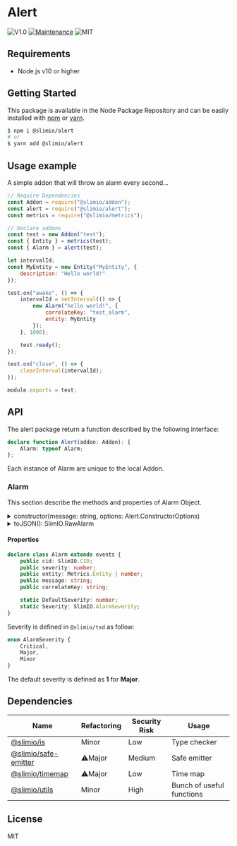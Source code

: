 # Alert
![V1.0](https://img.shields.io/badge/version-0.1.0-blue.svg)
[![Maintenance](https://img.shields.io/badge/Maintained%3F-yes-green.svg)](https://github.com/SlimIO/is/commit-activity)
![MIT](https://img.shields.io/github/license/mashape/apistatus.svg)

## Requirements
- Node.js v10 or higher

## Getting Started

This package is available in the Node Package Repository and can be easily installed with [npm](https://docs.npmjs.com/getting-started/what-is-npm) or [yarn](https://yarnpkg.com).

```bash
$ npm i @slimio/alert
# or
$ yarn add @slimio/alert
```

## Usage example
A simple addon that will throw an alarm every second...

```js
// Require Dependencies
const Addon = require("@slimio/addon");
const alert = require("@slimio/alert");
const metrics = require("@slimio/metrics");

// Declare addons
const test = new Addon("test");
const { Entity } = metrics(test);
const { Alarm } = alert(test);

let intervalId;
const MyEntity = new Entity("MyEntity", {
    description: "Hello world!"
});

test.on("awake", () => {
    intervalId = setInterval(() => {
        new Alarm("hello world!", {
            correlateKey: "test_alarm",
            entity: MyEntity
        });
    }, 1000);

    test.ready();
});

test.on("close", () => {
    clearInterval(intervalId);
});

module.exports = test;
```

## API
The alert package return a function described by the following interface:
```ts
declare function Alert(addon: Addon): {
    Alarm: typeof Alarm;
};
```

Each instance of Alarm are unique to the local Addon.

### Alarm
This section describe the methods and properties of Alarm Object.

<details><summary>constructor(message: string, options: Alert.ConstructorOptions)</summary>
<br />

Create a new Alarm Object.
```js
new Alarm("hello world alarm", {
    correlateKey: "test_alarm"
});
```

Available options are described the following interface:
```ts
interface ConstructorOptions {
    severity?: SlimIO.AlarmSeverity;
    entity?: Metrics.Entity | string | number;
    correlateKey: string;
}
```
</details>

<details><summary>toJSON(): SlimIO.RawAlarm</summary>
<br />

Return a raw alarm. Refer to `@slimio/tsd` for more information.
</details>

#### Properties

```ts
declare class Alarm extends events {
    public cid: SlimIO.CID;
    public severity: number;
    public entity: Metrics.Entity | number;
    public message: string;
    public correlateKey: string;

    static DefaultSeverity: number;
    static Severity: SlimIO.AlarmSeverity;
}
```

Severity is defined in `@slimio/tsd` as follow:
```ts
enum AlarmSeverity {
    Critical,
    Major,
    Minor
}
```

The default severity is defined as **1** for **Major**.

## Dependencies

|Name|Refactoring|Security Risk|Usage|
|---|---|---|---|
|[@slimio/is](https://github.com/SlimIO/is#readme)|Minor|Low|Type checker|
|[@slimio/safe-emitter](https://github.com/SlimIO/safeEmitter#readme)|⚠️Major|Medium|Safe emitter|
|[@slimio/timemap](https://github.com/SlimIO/TimeMap#readme)|⚠️Major|Low|Time map|
|[@slimio/utils](https://github.com/SlimIO/Utils#readme)|Minor|High|Bunch of useful functions|

## License
MIT
